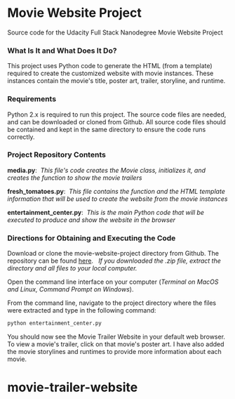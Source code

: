 # Movie Website Project

Source code for the Udacity Full Stack Nanodegree Movie Website Project

### What Is It and What Does It Do?
This project uses Python code to generate the HTML (from a template) required to create the customized website with movie instances. These instances contain the movie's title, poster art, trailer, storyline, and runtime. 

### Requirements

Python 2.x is required to run this project. The source code files are needed, and can be downloaded or cloned from Github. All source code files should be contained and kept in the same directory to ensure the code runs correctly.

### Project Repository Contents
 **media.py**:&nbsp;&nbsp;_This file's code creates the Movie class, initializes it, and creates the function to show the movie trailers_  
 
 **fresh_tomatoes.py**:&nbsp;&nbsp;_This file contains the function and the HTML template information that will be used to create the website from the movie instances_
 
 **entertainment_center.py**:&nbsp;&nbsp;_This is the main Python code that will be executed to produce and show the website in the browser_
 
### Directions for Obtaining and Executing the Code

Download or clone the movie-website-project directory from Github. The repository can be found [here](https://github.com/sherribooher/movie-trailer-website.git). &nbsp; _If you downloaded the .zip file, extract the directory and all files to your local computer._

Open the command line interface on your computer (_Terminal on MacOS and Linux, Command Prompt on Windows_).

From the command line, navigate to the project directory where the files were extracted and type in the following command:

```bash
python entertainment_center.py
```
You should now see the Movie Trailer Website in your default web browser. To view a movie's trailer, click on that movie's poster art. I have also added the movie storylines and runtimes to provide more information about each movie.
# movie-trailer-website
